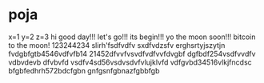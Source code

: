 # poja
x=1
y=2
z=3
hi
good day!!!
let's go!!!
its begin!!!
yo the moon soon!!!
bitcoin to the moon!
123244234
slirh'fsdfvdfv
sxdfvdzsfv
erghsrtyjszytjn
fvdgbfgtb4546vdfvfb14
21452dfvvfvsvdfvdfvvfdvgbf
dgfbdf254vsdfvvdfv
vdbvdevb dfvbvfd
vsdfv4sd56vsdvsdvfvlujklvfd
vdfgvbd34516vlkjfncdsc
bfgbfedhrh572bdcfgbn
 gnfgsnfgbnazfgbbfgb
